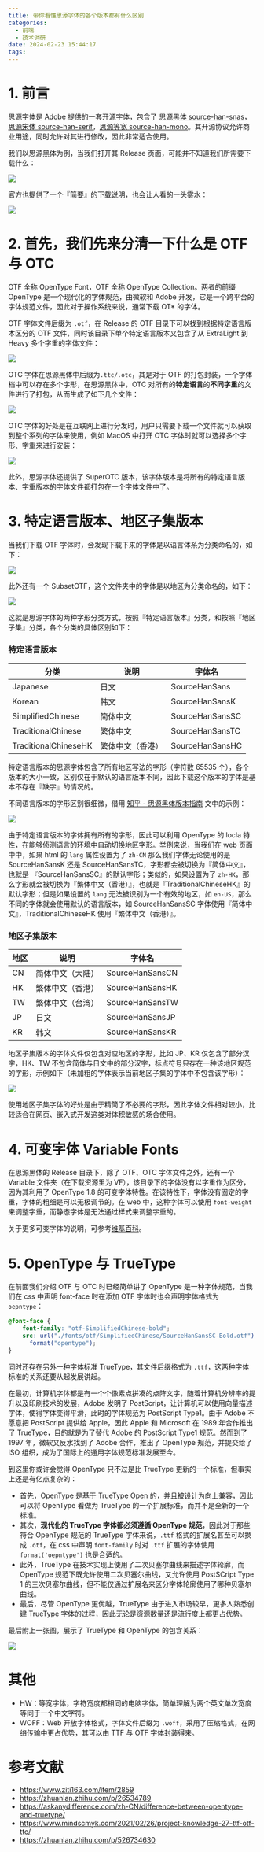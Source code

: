 ```yaml
---
title: 带你看懂思源字体的各个版本都有什么区别
categories:
  - 前端
  - 技术调研
date: 2024-02-23 15:44:17
tags:
---
```

# 1. 前言

思源字体是 Adobe 提供的一套开源字体，包含了 [思源黑体 source-han-snas](https://github.com/adobe-fonts/source-han-sans)，[思源宋体 source-han-serif](https://github.com/adobe-fonts/source-han-serif)，[思源等宽 source-han-mono](https://github.com/adobe-fonts/source-han-mono)。其开源协议允许商业用途，同时允许对其进行修改，因此非常适合使用。

我们以思源黑体为例，当我们打开其 Release 页面，可能并不知道我们所需要下载什么：

![](https://esunr-image-bed.oss-cn-beijing.aliyuncs.com/picgo/202402231815044.png)

官方也提供了一个『简要』的下载说明，也会让人看的一头雾水：

![](https://esunr-image-bed.oss-cn-beijing.aliyuncs.com/picgo/202402231817905.png)

# 2. 首先，我们先来分清一下什么是 OTF 与 OTC

OTF 全称 OpenType Font，OTF 全称 OpenType Collection。两者的前缀 OpenType 是一个现代化的字体规范，由微软和 Adobe 开发，它是一个跨平台的字体规范文件，因此对于操作系统来说，通常下载 OT* 的字体。

OTF 字体文件后缀为 `.otf`，在 Release 的 OTF 目录下可以找到根据特定语言版本区分的 OTF 文件，同时该目录下单个特定语言版本又包含了从 ExtraLight 到 Heavy 多个字重的字体文件：

![](https://esunr-image-bed.oss-cn-beijing.aliyuncs.com/picgo/202402231841752.png)

OTC 字体在思源黑体中后缀为`.ttc/.otc`，其是对于 OTF 的打包封装，一个字体档中可以存在多个字形，在思源黑体中，OTC 对所有的**特定语言**的**不同字重**的文件进行了打包，从而生成了如下几个文件：

![](https://esunr-image-bed.oss-cn-beijing.aliyuncs.com/picgo/202402231851531.png)

OTC 字体的好处是在互联网上进行分发时，用户只需要下载一个文件就可以获取到整个系列的字体来使用，例如 MacOS 中打开 OTC 字体时就可以选择多个字形、字重来进行安装：

![](https://esunr-image-bed.oss-cn-beijing.aliyuncs.com/picgo/202402231906714.png)

此外，思源字体还提供了 SuperOTC 版本，该字体版本是将所有的特定语言版本、字重版本的字体文件都打包在一个字体文件中了。

# 3. 特定语言版本、地区子集版本

当我们下载 OTF 字体时，会发现下载下来的字体是以语言体系为分类命名的，如下：

![](https://esunr-image-bed.oss-cn-beijing.aliyuncs.com/picgo/202402252050159.png)

此外还有一个 SubsetOTF，这个文件夹中的字体是以地区为分类命名的，如下：

![](https://esunr-image-bed.oss-cn-beijing.aliyuncs.com/picgo/202402252050251.png)

这就是思源字体的两种字形分类方式，按照『特定语言版本』分类，和按照『地区子集』分类，各个分类的具体区别如下：

### 特定语言版本

| 分类 | 说明 | 字体名 |
| ---- | ---- | ---- |
| Japanese | 日文 | SourceHanSans |
| Korean | 韩文 | SourceHanSansK |
| SimplifiedChinese | 简体中文 | SourceHanSansSC |
| TraditionalChinese | 繁体中文 | SourceHanSansTC |
| TraditionalChineseHK | 繁体中文（香港） | SourceHanSansHC |
特定语言版本的思源字体包含了所有地区写法的字形（字符数 65535 个），各个版本的大小一致，区别仅在于默认的语言版本不同，因此下载这个版本的字体是基本不存在『缺字』的情况的。

不同语言版本的字形区别很细微，借用 [知乎 - 思源黑体版本指南](https://zhuanlan.zhihu.com/p/526734630) 文中的示例：

![](https://esunr-image-bed.oss-cn-beijing.aliyuncs.com/picgo/202402252200156.png)

由于特定语言版本的字体拥有所有的字形，因此可以利用 OpenType 的 locla 特性，在能够侦测语言的环境中自动切换地区字形。举例来说，当我们在 web 页面中中，如果 html  的 `lang` 属性设置为了 `zh-CN` 那么我们字体无论使用的是 SourceHanSansK 还是 SourceHanSansTC，字形都会被切换为『简体中文』，也就是 『SourceHanSansSC』的默认字形；类似的，如果设置为了  `zh-HK`，那么字形就会被切换为『繁体中文（香港）』，也就是『TraditionalChineseHK』的默认字形；但是如果设置的 `lang` 无法被识别为一个有效的地区，如 `en-US`，那么不同的字体就会使用默认的语言版本，如 SourceHanSansSC 字体使用『简体中文』，TraditionalChineseHK 使用『繁体中文（香港）』。

### 地区子集版本

| 地区 | 说明 | 字体名 |
| ---- | ---- | ---- |
| CN | 简体中文（大陆） | SourceHanSansCN |
| HK | 繁体中文（香港） | SourceHanSansHK |
| TW | 繁体中文（台湾） | SourceHanSansTW |
| JP | 日文 | SourceHanSansJP |
| KR | 韩文 | SourceHanSansKR |
地区子集版本的字体文件仅包含对应地区的字形，比如 JP、KR 仅包含了部分汉字，HK、TW 不包含简体与日文中的部分汉字，标点符号只存在一种该地区规范的字形，示例如下（未加粗的字体表示当前地区子集的字体中不包含该字形）：

![](https://esunr-image-bed.oss-cn-beijing.aliyuncs.com/picgo/202402252218807.png)

使用地区子集字体的好处是由于精简了不必要的字形，因此字体文件相对较小，比较适合在网页、嵌入式开发这类对体积敏感的场合使用。

# 4. 可变字体 Variable Fonts

在思源黑体的 Release 目录下，除了 OTF、OTC 字体文件之外，还有一个 Variable 文件夹（在下载资源里为 VF），该目录下的字体没有以字重作为区分，因为其利用了 OpenType 1.8 的可变字体特性。在该特性下，字体没有固定的字重，字体的粗细是可以无极调节的。在 web 中，这种字体可以使用 `font-weight` 来调整字重，而静态字体是无法通过样式来调整字重的。

关于更多可变字体的说明，可参考[维基百科](https://zh.wikipedia.org/wiki/%E5%8F%AF%E5%8F%98%E5%AD%97%E4%BD%93)。

# 5. OpenType 与 TrueType

在前面我们介绍 OTF 与 OTC 时已经简单讲了 OpenType 是一种字体规范，当我们在 css 中声明 font-face 时在添加 OTF 字体时也会声明字体格式为 `oepntype`：

```css
@font-face {
	font-family: "otf-SimplifiedChinese-bold";
	src: url("./fonts/otf/SimplifiedChinese/SourceHanSansSC-Bold.otf")
	  format("opentype");
}
```

同时还存在另外一种字体标准 TrueType，其文件后缀格式为 `.ttf`，这两种字体标准的关系还要从起发展讲起。

在最初，计算机字体都是有一个个像素点拼凑的点阵文字，随着计算机分辨率的提升以及印刷技术的发展，Adobe 发明了 PostScript，让计算机可以使用向量描述字体，使得字体变得平滑，此时的字体规范为 PostScript Type1。由于 Adobe 不愿意把 PostScript 提供给 Apple，因此 Apple 和 Microsoft 在 1989 年合作推出了 TrueType，目的就是为了替代 Adobe 的 PostScript Type1 规范。然而到了 1997 年，微软又反水找到了 Adobe 合作，推出了 OpenType 规范，并提交给了 ISO 组织，成为了国际上的通用字体规范标准发展至今。

到这里你或许会觉得 OpenType 只不过是比 TrueType 更新的一个标准，但事实上还是有亿点复杂的：

- 首先，OpenType 是基于 TrueType Open 的，并且被设计为向上兼容，因此可以将 OpenType 看做为 TrueType 的一个扩展标准，而并不是全新的一个标准。
- 其次，**现代化的 TrueType 字体都必须遵循 OpenType 规范**，因此对于那些符合 OpenType 规范的 TrueType 字体来说，`.ttf` 格式的扩展名甚至可以换成 `.otf`，在 css 中声明 `font-family` 时对 `.ttf` 扩展的字体使用 `format('oepntype')` 也是合适的。
- 此外，TrueType 在技术实现上使用了二次贝塞尔曲线来描述字体轮廓，而 OpenType 规范下既允许使用二次贝塞尔曲线，又允许使用  PostSCript Type 1 的三次贝塞尔曲线，但不能仅通过扩展名来区分字体轮廓使用了哪种贝塞尔曲线。
- 最后，尽管 OpenType 更优越，TrueType 由于进入市场较早，更多人熟悉创建 TrueType 字体的过程，因此无论是资源数量还是流行度上都更占优势。

最后附上一张图，展示了 TrueType 和 OpenType 的包含关系：

![](https://esunr-image-bed.oss-cn-beijing.aliyuncs.com/picgo/202402252339060.png)

# 其他

- HW：等宽字体，字符宽度都相同的电脑字体，简单理解为两个英文单次宽度等同于一个中文字符。
- WOFF：Web 开放字体格式，字体文件后缀为 `.woff`，采用了压缩格式，在网络传输中更占优势，其可以由 TTF 与 OTF 字体封装得来。

# 参考文献

- https://www.ziti163.com/item/2859
- https://zhuanlan.zhihu.com/p/26534789
- https://askanydifference.com/zh-CN/difference-between-opentype-and-truetype/
- https://www.mindscmyk.com/2021/02/26/project-knowledge-27-ttf-otf-ttc/
- https://zhuanlan.zhihu.com/p/526734630